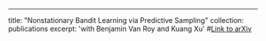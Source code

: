 ---
title: "Nonstationary Bandit Learning via Predictive Sampling"
collection: publications
excerpt: 'with Benjamin Van Roy and Kuang Xu' 
#[Link to arXiv](https://arxiv.org/abs/2205.01970)
